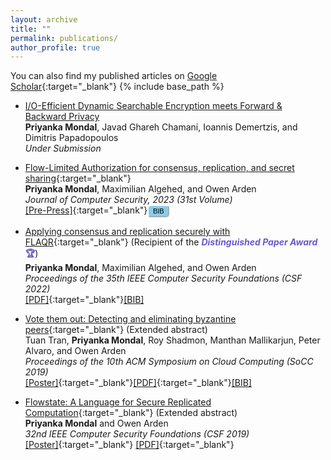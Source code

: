 ```yaml
---
layout: archive
title: ""
permalink: publications/
author_profile: true
---
```


<style>
		button {
			width: 35px;
			height: 20px;
			background-color:#87CEEB;/*#008CBA;*/
			color: black;
			border-radius: 5px;
           		border-color:White;
                        font-size: 11px;
            		font-style: sans-serif;
		}    
        button:active {
        	background-color:Blue;
		}
	
	</style>


You can also find my published articles on [Google Scholar](https://scholar.google.com/citations?user=xHRP7lkAAAAJ&hl=en){:target="_blank"} 
{% include base_path %}


- [I/O-Efficient Dynamic Searchable Encryption meets Forward &
Backward Privacy]()<br>
**Priyanka Mondal**, Javad Ghareh Chamani, Ioannis Demertzis, and Dimitris Papadopoulos <br>
<i>Under Submission</i>

- [Flow-Limited Authorization for consensus, replication, and secret sharing](){:target="_blank"}<br>
**Priyanka Mondal**, Maximilian Algehed, and Owen Arden <br>
  <i>Journal of Computer Security, 2023 (31st Volume)</i><br>
  [[Pre-Press]](https://content.iospress.com/journals/journal-of-computer-security/Pre-press/Pre-press){:target="_blank"}<button onclick="copyText()">BIB</button>

- [Applying consensus and replication securely with FLAQR](https://ieeexplore.ieee.org/document/9919637){:target="_blank"} (Recipient of the <b> <font color="SlateBlue"> <i> Distinguished Paper Award </i> 🏆</font></b>) <br>
**Priyanka Mondal**, Maximilian Algehed, and Owen Arden <br>
<i>Proceedings of the 35th IEEE Computer Security Foundations (CSF 2022)</i><br>
[[PDF]](https://drive.google.com/file/d/1RvG4morYwqtZj39K7GKkcbnc91zBL8RJ/view?usp=drive_link){:target="_blank"}[[BIB]]()



- [Vote them out: Detecting and eliminating byzantine peers](https://dl.acm.org/doi/abs/10.1145/3357223.3365442){:target="_blank"} (Extended abstract)<br>
Tuan Tran, **Priyanka Mondal**, Roy Shadmon, Manthan Mallikarjun, Peter Alvaro, and Owen Arden <br>
<i>Proceedings of the 10th ACM Symposium on Cloud Computing (SoCC 2019)</i><br>
[[Poster]](){:target="_blank"}[[PDF]](https://drive.google.com/file/d/1GRxsjw64xL74-oiJ_dhfyhWAHbnkoBdS/view?usp=drive_link){:target="_blank"}[[BIB]]()

- [Flowstate: A Language for Secure Replicated Computation](https://web.stevens.edu/csf2019/program.html){:target="_blank"} (Extended abstract)<br>
**Priyanka Mondal** and Owen Arden <br>
<i>32nd IEEE Computer Security Foundations (CSF 2019)</i><br>
[[Poster]](https://drive.google.com/file/d/1xVm7xlsimldurA3psJ7gOdS7WbtEIKU4/view?usp=sharing){:target="_blank"}
[[PDF]](https://drive.google.com/file/d/19kTyo9jv64xKZwERCbZL3j9tREOX27tr/view?usp=sharing){:target="_blank"}



<script>
		function copyText() {
	
			/* Copy text into clipboard */
			navigator.clipboard.writeText
				("Geeksforgeeks is best HHHH");
		}
	</script>




